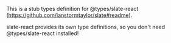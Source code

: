 This is a stub types definition for @types/slate-react (https://github.com/ianstormtaylor/slate#readme).

slate-react provides its own type definitions, so you don't need @types/slate-react installed!